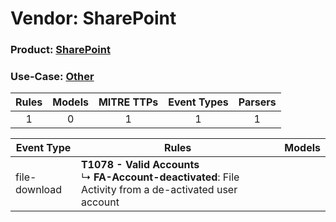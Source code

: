 Vendor: SharePoint
==================
### Product: [SharePoint](../ds_sharepoint_sharepoint.md)
### Use-Case: [Other](../../../../UseCases/uc_other.md)

| Rules | Models | MITRE TTPs | Event Types | Parsers |
|:-----:|:------:|:----------:|:-----------:|:-------:|
|   1   |   0    |     1      |      1      |    1    |

| Event Type    | Rules                                                                                                             | Models |
| ------------- | ----------------------------------------------------------------------------------------------------------------- | ------ |
| file-download | <b>T1078 - Valid Accounts</b><br> ↳ <b>FA-Account-deactivated</b>: File Activity from a de-activated user account |        |